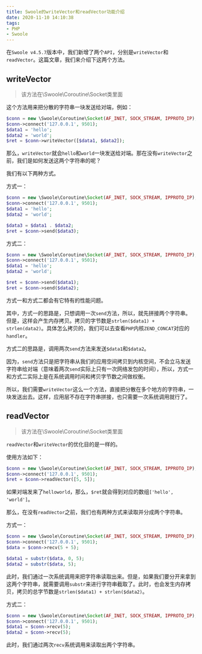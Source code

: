 ```yaml
---
title: Swoole的writeVector和readVector功能介绍
date: 2020-11-10 14:10:38
tags:
- PHP
- Swoole
---
```


在`Swoole v4.5.7`版本中，我们新增了两个`API`，分别是`writeVector`和`readVector`。这篇文章，我们来介绍下这两个方法。

## writeVector

> 该方法在\Swoole\Coroutine\Socket类里面

这个方法用来把分散的字符串一块发送给对端，例如：

```php
$conn = new \Swoole\Coroutine\Socket(AF_INET, SOCK_STREAM, IPPROTO_IP);
$conn->connect('127.0.0.1', 9501);
$data1 = 'hello';
$data2 = 'world';
$ret = $conn->writeVector([$data1, $data2]);
```

那么，`writeVector`就会`hello`和`world`一块发送给对端。那在没有`writeVector`之前，我们是如何发送这两个字符串的呢？

我们有以下两种方式。

方式一：

```php
$conn = new \Swoole\Coroutine\Socket(AF_INET, SOCK_STREAM, IPPROTO_IP);
$conn->connect('127.0.0.1', 9501);
$data1 = 'hello';
$data2 = 'world';

$data3 = $data1 . $data2;
$ret = $conn->send($data3);
```

方式二：

```php
$conn = new \Swoole\Coroutine\Socket(AF_INET, SOCK_STREAM, IPPROTO_IP);
$conn->connect('127.0.0.1', 9501);
$data1 = 'hello';
$data2 = 'world';

$ret = $conn->send($data1);
$ret = $conn->send($data2);
```

方式一和方式二都会有它特有的性能问题。

其中，方式一的思路是，只想调用一次`send`方法，所以，就先拼接两个字符串。但是，这样会产生内存拷贝。拷贝的字节数是`strlen($data1) + strlen(data2)`。具体怎么拷贝的，我们可以去查看`PHP`内核`ZEND_CONCAT`对应的`handler`。

方式二的思路是，调用两次`send`方法来发送`$data1`和`$data2`。

因为，`send`方法只是把字符串从我们的应用空间拷贝到内核空间，不会立马发送字符串给对端（意味着两次`send`实际上只有一次网络发包的时间），所以，方式一和方式二实际上是在系统调用时间和拷贝字节数之间做权衡。

所以，我们需要`writeVector`这么一个方法，直接把分散在多个地方的字符串，一块发送出去。这样，应用层不存在字符串拼接，也只需要一次系统调用就行了。

## readVector

> 该方法在\Swoole\Coroutine\Socket类里面

`readVector`和`writeVector`的优化目的是一样的。

使用方法如下：

```php
$conn = new \Swoole\Coroutine\Socket(AF_INET, SOCK_STREAM, IPPROTO_IP);
$conn->connect('127.0.0.1', 9501);
$ret = $conn->readVector([5, 5]);
```

如果对端发来了`helloworld`，那么，`$ret`就会得到对应的数组`['hello', 'world']`。

那么，在没有`readVector`之前，我们也有两种方式来读取并分成两个字符串。

方式一：

```php
$conn = new \Swoole\Coroutine\Socket(AF_INET, SOCK_STREAM, IPPROTO_IP);
$conn->connect('127.0.0.1', 9501);
$data = $conn->recv(5 + 5);

$data1 = substr($data, 0, 5);
$data2 = substr($data, 5);
```

此时，我们通过一次系统调用来把字符串读取出来。但是，如果我们要分开来拿到这两个字符串，就需要调用`substr`来进行字符串截取了。此时，也会发生内存拷贝，拷贝的总字节数是`strlen($data1) + strlen($data2)`。

方式二：

```php
$conn = new \Swoole\Coroutine\Socket(AF_INET, SOCK_STREAM, IPPROTO_IP);
$conn->connect('127.0.0.1', 9501);
$data1 = $conn->recv(5);
$data2 = $conn->recv(5);
```

此时，我们通过两次`recv`系统调用来读取出两个字符串。
